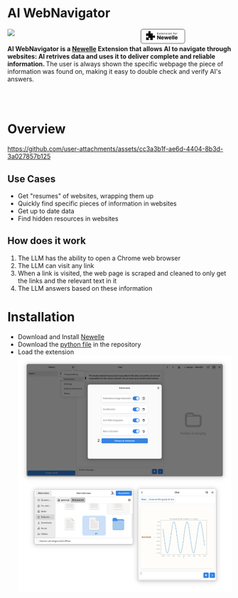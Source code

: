# AI WebNavigator

<p >
  <img align="left" width="300" src="https://github.com/user-attachments/assets/2bc5b4ca-dabc-4b9d-9092-5f0d21765fa5"/>

  <a href="https://github.com/topics/newelle-extension">
    <img width="100" alt="Download on Flathub" src="https://raw.githubusercontent.com/qwersyk/Assets/main/newelle-extension.svg"/>
  </a>
  <br/>
  <b>
    AI WebNavigator is a <a href="https://github.com/qwersyk/Newelle">Newelle</a> Extension that allows AI to navigate through websites: AI retrives data and uses it to deliver complete and reliable information.  
  </b>
  The user is always shown the specific webpage the piece of information was found on, making it easy to double check and verify AI's answers.
</p>

<br/><br/>

# Overview
https://github.com/user-attachments/assets/cc3a3b1f-ae6d-4404-8b3d-3a027857b125

## Use Cases
* Get "resumes" of websites, wrapping them up
* Quickly find specific pieces of information in websites
* Get up to date data
* Find hidden resources in websites

## How does it work
1. The LLM has the ability to open a Chrome web browser
2. The LLM can visit any link
3. When a link is visited, the web page is scraped and cleaned to only get the links and the relevant text in it
4. The LLM answers based on these information

# Installation
- Download and Install [Newelle](https://flathub.org/apps/io.github.qwersyk.Newelle)
- Download the [python file](https://github.com/FrancescoCaracciolo/AI-WebNavigator/blob/main/webnavigator.py) in the repository
- Load the extension
![screenshot](https://raw.githubusercontent.com/qwersyk/Mathematical-graph/main/Screenshot.png)
